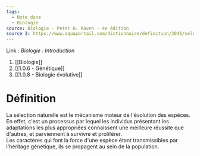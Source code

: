 ```yaml
---
tags:
  - Note_done
  - Biologie
source: Biologie - Peter H. Raven - 4e édition
source 2: https://www.aquaportail.com/dictionnaire/definition/3046/selection-naturelle
---
```


Link :
_Biologie : Introduction_
1. [[Biologie]]
2. [[1.0.6 - Génétique]]
3. [[1.0.8 - Biologie évolutive]]

# Définition
La sélection naturelle est le mécanisme moteur de l'évolution des espèces. En effet, c'est un processus par lequel les individus présentant les adaptations les plus appropriées connaissent une meilleure réussite que d'autres, et parviennent à survivre et proliférer. 
\
Les caractères qui font la force d'une espèce étant transmissibles par l'héritage génétique, ils se propagent au sein de la population.